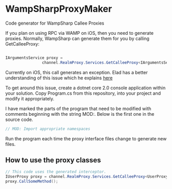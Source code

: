 # WampSharpProxyMaker
Code generator for WampSharp Callee Proxies

If you plan on using RPC via WAMP on iOS, then you need to generate proxies.
Normally, WampSharp can generate them for you by calling GetCalleeProxy:

```c#

IArgumentsService proxy =
                channel.RealmProxy.Services.GetCalleeProxy<IArgumentsService>();

```

Currently on iOS, this call generates an exception.  Elad has a better 
understanding of this issue which he explains [here](https://github.com/Code-Sharp/WampSharp/issues/257)

To get around this issue, create a dotnet core 2.0 console application within your solution.
Copy Program.cs from this repository, into your project and modify it appropriately.

I have marked the parts of the program that need to be modified with comments beginning with
the string MOD:.  Below is the first one in the source code.

```c#
// MOD: Import appropriate namespaces
```

Run the program each time the proxy interface files change to generate new files.

## How to use the proxy classes

```c#
// This code uses the generated interceptor.
IUserProxy proxy = channel.RealmProxy.Services.GetCalleeProxy<UserProxy>();
proxy.CallSomeMethod();
```
